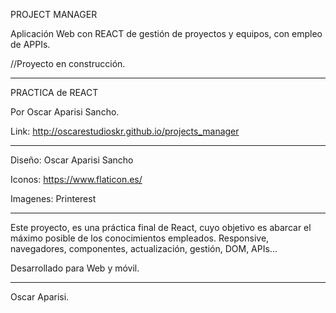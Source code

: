 PROJECT MANAGER

Aplicación Web con REACT de gestión de proyectos y equipos, con empleo de APPIs. 

//Proyecto en construcción.

-----

PRACTICA de REACT

Por Oscar Aparisi Sancho.

Link: http://oscarestudioskr.github.io/projects_manager

-----

Diseño:
Oscar Aparisi Sancho

Iconos:
https://www.flaticon.es/

Imagenes:
Printerest

-----

Este proyecto, es una práctica final de React, cuyo objetivo es abarcar el máximo posible de los conocimientos empleados. Responsive, navegadores, componentes, actualización, gestión, DOM, APIs...

Desarrollado para Web y móvil.

-----

Oscar Aparisi.
